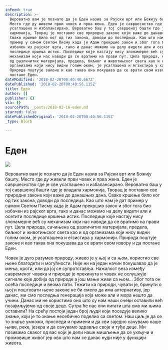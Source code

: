 ```yaml
---
inFeed: true
description: >-
  Вероватно вам је познато да је Еден назив за Рајски врт или Божију башту.
  Место где ду живели први човек и прва жена. Еден је савршеснство где је све
  усаглашено и избалансирано. Вероватно баш у тој савршеној башти где је владала
  хармонија, Творац је поставио све природне законе који важе до данашњих дана.
  Свако кршење било ког од тих закона, доводи до последица. Као што нам је дат
  пример у самом Светом Писму када је Адам прекршио закон и због тога био
  избачен из рајског врта, тако и данас можемо на делу видети али и осетити
  последице кршења истих. Последице које настају нису злонамерне већ су
  механизам који нас наводи да се вратимо на прави пут. Цела природа, сачињена
  од различитих материјала, предела, биљног и животињског света као и од
  организама који нису видни голим оком, је усаглашена и егзистира у хармонији.
  Природа поштује законе и као таква она покушава да се врати свом извору и да
  постане Еден.
dateModified: '2018-02-20T00:40:40.667Z'
datePublished: '2018-02-20T00:40:56.115Z'
title: Еден
author: []
publisher: {}
via: {}
sourcePath: _posts/2018-02-16-eden.md
starred: false
datePublishedOriginal: '2018-02-20T00:40:56.115Z'
_type: Blurb

---
```

# Еден
![](https://the-grid-user-content.s3-us-west-2.amazonaws.com/c0cd147b-65b2-47af-aae1-9bc9c0c8cbd8.jpg)

Вероватно вам је познато да је Еден назив за Рајски врт или Божију башту. Место где ду живели први човек и прва жена. Еден је савршеснство где је све усаглашено и избалансирано. Вероватно баш у тој савршеној башти где је владала хармонија, Творац је поставио све природне законе који важе до данашњих дана. Свако кршење било ког од тих закона, доводи до последица. Као што нам је дат пример у самом Светом Писму када је Адам прекршио закон и због тога био избачен из рајског врта, тако и данас можемо на делу видети али и осетити последице кршења истих. Последице које настају нису злонамерне већ су механизам који нас наводи да се вратимо на прави пут. Цела природа, сачињена од различитих материјала, предела, биљног и животињског света као и од организама који нису видни голим оком, је усаглашена и егзистира у хармонији. Природа поштује законе и као таква она покушава да се врати свом извору и да постане Еден.

Човек је дуго разумео природу, живео је у њој и са њом, користио све њене благодети и могућности. Није ни на један начин покушавао да је мења, кроти, или да јој се супротставља. Нажалост веза између савременог човека и природе је прекинута и човек не ослушкује сигнале које добија од природе а још мање живи са њом... Због тога он осећа последице и веома пати. Тежити ка природи, чувати је, бринути о њој и поштовати њене законе не би смело да има алтернативу, јер данас, ми смо последња генерација која може али и мора нешто да учини. Данас ми не користимо оно што су нам наши очеви оставили већ позајмљујемо од своје деце. Сутра ће нас они питати шта смо ми њима оставили? На срећу постоји један број људи који поседује велико знање, који је то знање несебично поделио са светом. Наш циљ је да се то знање умножи, проследи и примени и да сви заједно сачувамо наше њиве, реке, језера и да сачувамо здравље своје и туђе деце. Ми позивамо сваког од вас који је дели наше мишљење да се укључи и промовише живот јер ово што нам се данас нуди није у функцији живота.